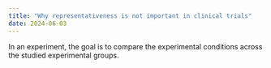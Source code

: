 ```yaml
---
title: "Why representativeness is not important in clinical trials"
date: 2024-06-03
---
```


In an experiment, the goal is to compare the experimental conditions across the studied experimental groups.
